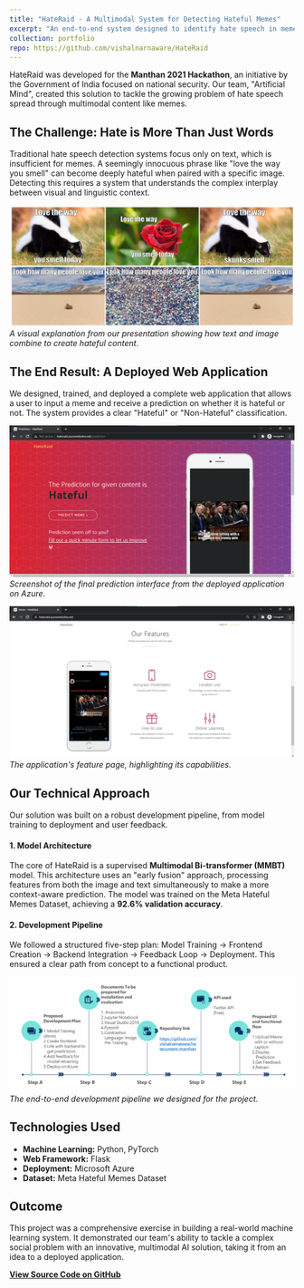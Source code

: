 ```yaml
---
title: "HateRaid - A Multimodal System for Detecting Hateful Memes"
excerpt: "An end-to-end system designed to identify hate speech in memes by jointly analyzing image and text content, achieving 92.6% validation accuracy."
collection: portfolio
repo: https://github.com/vishalnarnaware/HateRaid
---
```


HateRaid was developed for the **Manthan 2021 Hackathon**, an initiative by the Government of India focused on national security. Our team, "Artificial Mind", created this solution to tackle the growing problem of hate speech spread through multimodal content like memes.

## The Challenge: Hate is More Than Just Words

Traditional hate speech detection systems focus only on text, which is insufficient for memes. A seemingly innocuous phrase like "love the way you smell" can become deeply hateful when paired with a specific image. Detecting this requires a system that understands the complex interplay between visual and linguistic context.

![Our Approach Diagram](/images/hateful_meme.jpg)
*A visual explanation from our presentation showing how text and image combine to create hateful content.*

## The End Result: A Deployed Web Application

We designed, trained, and deployed a complete web application that allows a user to input a meme and receive a prediction on whether it is hateful or not. The system provides a clear "Hateful" or "Non-Hateful" classification.

![HateRaid Prediction UI](/images/hateful_meme_1.png)
*Screenshot of the final prediction interface from the deployed application on Azure.*

![HateRaid Features UI](/images/hateraid_ui.png)
*The application's feature page, highlighting its capabilities.*

## Our Technical Approach

Our solution was built on a robust development pipeline, from model training to deployment and user feedback.

#### 1. Model Architecture
The core of HateRaid is a supervised **Multimodal Bi-transformer (MMBT)** model. This architecture uses an "early fusion" approach, processing features from both the image and text simultaneously to make a more context-aware prediction. The model was trained on the Meta Hateful Memes Dataset, achieving a **92.6% validation accuracy**.

#### 2. Development Pipeline
We followed a structured five-step plan: Model Training → Frontend Creation → Backend Integration → Feedback Loop → Deployment. This ensured a clear path from concept to a functional product.

![Development Pipeline Diagram](/images/hateraid_pipeline.png)
*The end-to-end development pipeline we designed for the project.*

## Technologies Used

- **Machine Learning:** Python, PyTorch
- **Web Framework:** Flask
- **Deployment:** Microsoft Azure
- **Dataset:** Meta Hateful Memes Dataset

## Outcome

This project was a comprehensive exercise in building a real-world machine learning system. It demonstrated our team's ability to tackle a complex social problem with an innovative, multimodal AI solution, taking it from an idea to a deployed application.

**[View Source Code on GitHub](https://github.com/vishalnarnaware/HateRaid)**